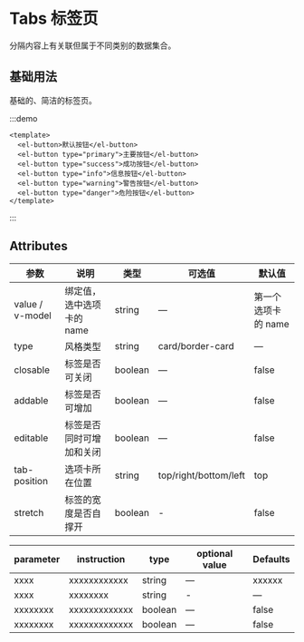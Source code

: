 # Tabs 标签页

分隔内容上有关联但属于不同类别的数据集合。

## 基础用法

基础的、简洁的标签页。

:::demo

```vue
<template>
  <el-button>默认按钮</el-button>
  <el-button type="primary">主要按钮</el-button>
  <el-button type="success">成功按钮</el-button>
  <el-button type="info">信息按钮</el-button>
  <el-button type="warning">警告按钮</el-button>
  <el-button type="danger">危险按钮</el-button>
</template>
```

:::

## Attributes

| 参数            | 说明                      | 类型    | 可选值                | 默认值              |
| --------------- | ------------------------- | ------- | --------------------- | ------------------- |
| value / v-model | 绑定值，选中选项卡的 name | string  | —                     | 第一个选项卡的 name |
| type            | 风格类型                  | string  | card/border-card      | —                   |
| closable        | 标签是否可关闭            | boolean | —                     | false               |
| addable         | 标签是否可增加            | boolean | —                     | false               |
| editable        | 标签是否同时可增加和关闭  | boolean | —                     | false               |
| tab-position    | 选项卡所在位置            | string  | top/right/bottom/left | top                 |
| stretch         | 标签的宽度是否自撑开      | boolean | -                     | false               |



| parameter       | instruction              | type    | optional value        | Defaults            |
| --------------- | ------------------------ | ------- | --------------------- | ------------------- |
| xxxx            | xxxxxxxxxxxx             | string  | —                     | xxxxxx              |
| xxxx            | xxxxxxxx                 | string  | -                     | —                   |
| xxxxxxxx        | xxxxxxxxxxxxx            | boolean | —                     | false               |
| xxxxxxxx        | xxxxxxxxxxxxx            | boolean | —                     | false               |

